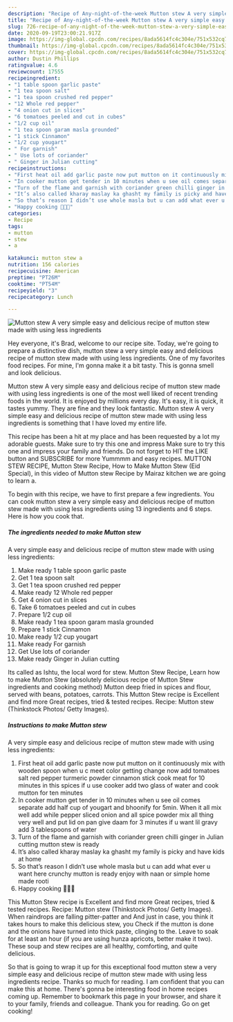 ```yaml
---
description: "Recipe of Any-night-of-the-week Mutton stew A very simple easy and delicious recipe of mutton stew made with using less ingredients"
title: "Recipe of Any-night-of-the-week Mutton stew A very simple easy and delicious recipe of mutton stew made with using less ingredients"
slug: 726-recipe-of-any-night-of-the-week-mutton-stew-a-very-simple-easy-and-delicious-recipe-of-mutton-stew-made-with-using-less-ingredients
date: 2020-09-19T23:00:21.917Z
image: https://img-global.cpcdn.com/recipes/8ada5614fc4c304e/751x532cq70/mutton-stew-a-very-simple-easy-and-delicious-recipe-of-mutton-stew-made-with-using-less-ingredients-recipe-main-photo.jpg
thumbnail: https://img-global.cpcdn.com/recipes/8ada5614fc4c304e/751x532cq70/mutton-stew-a-very-simple-easy-and-delicious-recipe-of-mutton-stew-made-with-using-less-ingredients-recipe-main-photo.jpg
cover: https://img-global.cpcdn.com/recipes/8ada5614fc4c304e/751x532cq70/mutton-stew-a-very-simple-easy-and-delicious-recipe-of-mutton-stew-made-with-using-less-ingredients-recipe-main-photo.jpg
author: Dustin Phillips
ratingvalue: 4.6
reviewcount: 17555
recipeingredient:
- "1 table spoon garlic paste"
- "1 tea spoon salt"
- "1 tea spoon crushed red pepper"
- "12 Whole red pepper"
- "4 onion cut in slices"
- "6 tomatoes peeled and cut in cubes"
- "1/2 cup oil"
- "1 tea spoon garam masla grounded"
- "1 stick Cinnamon"
- "1/2 cup yougart"
- " For garnish"
- " Use lots of coriander"
- " Ginger in Julian cutting"
recipeinstructions:
- "First heat oil add garlic paste now put mutton on it continuously mix with wooden spoon when u c meet color getting change now add tomatoes salt red pepper turmeric powder cinnamon stick cook meat for 10 minutes in this spices if u use cooker add two glass of water and cook mutton for ten minutes"
- "In cooker mutton get tender in 10 minutes when u see oil comes separate add half cup of yougart and bhoonify for 5min. When it all mix well add while pepper sliced onion and all spice powder mix all thing very well and put lid on pan give daam for 3 minutes if u want lil gravy add 3 tablespoons of water"
- "Turn of the flame and garnish with coriander green chilli ginger in Julian cutting mutton stew is ready"
- "It’s also called kharay maslay ka ghasht my family is picky and have kids at home"
- "So that’s reason I didn’t use whole masla but u can add what ever u want here crunchy mutton is ready enjoy with naan or simple home made rooti"
- "Happy cooking 👨‍🍳😊"
categories:
- Recipe
tags:
- mutton
- stew
- a

katakunci: mutton stew a 
nutrition: 156 calories
recipecuisine: American
preptime: "PT26M"
cooktime: "PT54M"
recipeyield: "3"
recipecategory: Lunch

---
```



![Mutton stew
A very simple easy and delicious recipe of mutton stew made with using less ingredients](https://img-global.cpcdn.com/recipes/8ada5614fc4c304e/751x532cq70/mutton-stew-a-very-simple-easy-and-delicious-recipe-of-mutton-stew-made-with-using-less-ingredients-recipe-main-photo.jpg)

Hey everyone, it's Brad, welcome to our recipe site. Today, we're going to prepare a distinctive dish, mutton stew
a very simple easy and delicious recipe of mutton stew made with using less ingredients. One of my favorites food recipes. For mine, I'm gonna make it a bit tasty. This is gonna smell and look delicious.

Mutton stew
A very simple easy and delicious recipe of mutton stew made with using less ingredients is one of the most well liked of recent trending foods in the world. It is enjoyed by millions every day. It's easy, it is quick, it tastes yummy. They are fine and they look fantastic. Mutton stew
A very simple easy and delicious recipe of mutton stew made with using less ingredients is something that I have loved my entire life.

This recipe has been a hit at my place and has been requested by a lot my adorable guests. Make sure to try this one and impress Make sure to try this one and impress your family and friends. Do not forget to HIT the LIKE button and SUBSCRIBE for more Yummmm and easy recipes. MUTTON STEW RECIPE, Mutton Stew Recipe, How to Make Mutton Stew (Eid Special), in this video of Mutton stew Recipe by Mairaz kitchen we are going to learn a.


To begin with this recipe, we have to first prepare a few ingredients. You can cook mutton stew
a very simple easy and delicious recipe of mutton stew made with using less ingredients using 13 ingredients and 6 steps. Here is how you cook that.

<!--inarticleads1-->

##### The ingredients needed to make Mutton stew
A very simple easy and delicious recipe of mutton stew made with using less ingredients:

1. Make ready 1 table spoon garlic paste
1. Get 1 tea spoon salt
1. Get 1 tea spoon crushed red pepper
1. Make ready 12 Whole red pepper
1. Get 4 onion cut in slices
1. Take 6 tomatoes peeled and cut in cubes
1. Prepare 1/2 cup oil
1. Make ready 1 tea spoon garam masla grounded
1. Prepare 1 stick Cinnamon
1. Make ready 1/2 cup yougart
1. Make ready  For garnish
1. Get  Use lots of coriander
1. Make ready  Ginger in Julian cutting


Its called as Ishtu, the local word for stew. Mutton Stew Recipe, Learn how to make Mutton Stew (absolutely delicious recipe of Mutton Stew ingredients and cooking method) Mutton deep fried in spices and flour, served with beans, potatoes, carrots. This Mutton Stew recipe is Excellent and find more Great recipes, tried &amp; tested recipes. Recipe: Mutton stew (Thinkstock Photos/ Getty Images). 

<!--inarticleads2-->

##### Instructions to make Mutton stew
A very simple easy and delicious recipe of mutton stew made with using less ingredients:

1. First heat oil add garlic paste now put mutton on it continuously mix with wooden spoon when u c meet color getting change now add tomatoes salt red pepper turmeric powder cinnamon stick cook meat for 10 minutes in this spices if u use cooker add two glass of water and cook mutton for ten minutes
1. In cooker mutton get tender in 10 minutes when u see oil comes separate add half cup of yougart and bhoonify for 5min. When it all mix well add while pepper sliced onion and all spice powder mix all thing very well and put lid on pan give daam for 3 minutes if u want lil gravy add 3 tablespoons of water
1. Turn of the flame and garnish with coriander green chilli ginger in Julian cutting mutton stew is ready
1. It’s also called kharay maslay ka ghasht my family is picky and have kids at home
1. So that’s reason I didn’t use whole masla but u can add what ever u want here crunchy mutton is ready enjoy with naan or simple home made rooti
1. Happy cooking 👨‍🍳😊


This Mutton Stew recipe is Excellent and find more Great recipes, tried &amp; tested recipes. Recipe: Mutton stew (Thinkstock Photos/ Getty Images). When raindrops are falling pitter-patter and And just in case, you think it takes hours to make this delicious stew, you Check if the mutton is done and the onions have turned into thick paste, clinging to the. Leave to soak for at least an hour (if you are using hunza apricots, better make it two). These soup and stew recipes are all healthy, comforting, and quite delicious. 

So that is going to wrap it up for this exceptional food mutton stew
a very simple easy and delicious recipe of mutton stew made with using less ingredients recipe. Thanks so much for reading. I am confident that you can make this at home. There's gonna be interesting food in home recipes coming up. Remember to bookmark this page in your browser, and share it to your family, friends and colleague. Thank you for reading. Go on get cooking!

